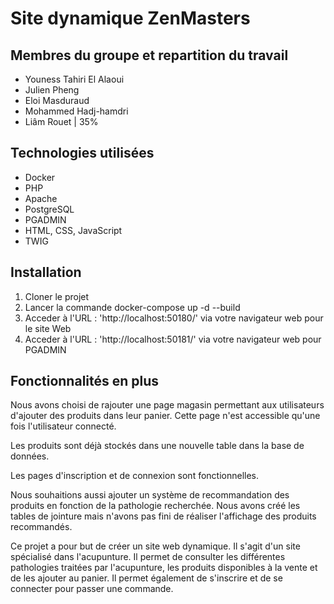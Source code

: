 # Site dynamique ZenMasters

## Membres du groupe et repartition du travail
- Youness Tahiri El Alaoui
- Julien Pheng
- Eloi Masduraud
- Mohammed Hadj-hamdri
- Liâm Rouet | 35%
  
## Technologies utilisées
- Docker
- PHP
- Apache
- PostgreSQL
- PGADMIN
- HTML, CSS, JavaScript
- TWIG

## Installation
1. Cloner le projet
2. Lancer la commande docker-compose up -d --build
3. Acceder à l'URL : 'http://localhost:50180/' via votre navigateur web pour le site Web
4. Acceder à l'URL : 'http://localhost:50181/' via votre navigateur web pour PGADMIN
   

## Fonctionnalités en plus
Nous avons choisi de rajouter une page magasin permettant aux utilisateurs d'ajouter des produits dans leur panier. 
Cette page n'est accessible qu'une fois l'utilisateur connecté. 

Les produits sont déjà stockés dans une nouvelle table dans la base de données. 

Les pages d'inscription et de connexion sont fonctionnelles. 

Nous souhaitions aussi ajouter un système de recommandation des produits en fonction de la pathologie recherchée. Nous avons créé les tables de jointure mais n'avons pas fini de réaliser l'affichage des produits recommandés.

Ce projet a pour but de créer un site web dynamique. Il s'agit d'un site spécialisé dans l'acupunture. Il permet de consulter les différentes pathologies traitées par l'acupunture, les produits disponibles à la vente et de les ajouter au panier. Il permet également de s'inscrire et de se connecter pour passer une commande.